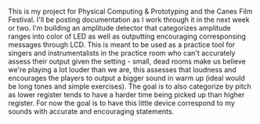 This is my project for Physical Computing & Prototyping and the Canes Film Festival. I'll be posting documentation as I work through it in the next week or two. I'm building an amplitude detector that categorizes amplitude ranges into color of LED as well as outputting encouraging corresponsing messages through LCD. This is meant to be used as a practice tool for singers and instrumentalists in the practice room who can't accurately assess their output given the setting - small, dead rooms make us believe we're playing a lot louder than we are, this assesses that loudness and encourages the players to output a bigger sound in warm up (ideal would be long tones and simple exercises). The goal is to also categorize by pitch as lower register tends to have a harder time being picked up than higher register. For now the goal is to have this little device correspond to my sounds with accurate and encouraging statements.
